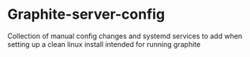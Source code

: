 # Graphite-server-config
Collection of manual config changes and systemd services to add when setting up a clean linux install intended for running graphite
